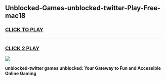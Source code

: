 
## Unblocked-Games-unblocked-twitter-Play-Free-mac18
<h3>
<a href="https://premium76.site?title=unblocked-twitter&ref=23A">CLICK TO PLAY</a></h3>
<hr>

<h3>
<a href="https://premium76.site?title=unblocked-twitter&ref=23A">CLICK 2 PLAY</a>
  
</h3>

<a href="https://premium76.site?title=unblocked-twitter&ref=23A"><img src="https://clearcache.store/games.png"></a>


**unblocked-twitter games unblocked: Your Gateway to Fun and Accessible Online Gaming**
